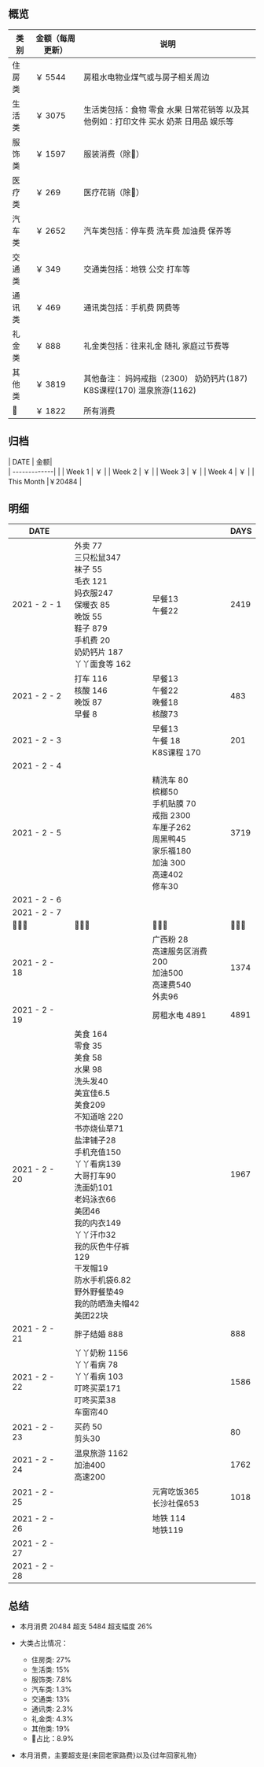 ## 概览
| 类别           | 金额（每周更新）        |    说明 |
| -------------|-------------| -----|
|住房类|￥ 5544   | 房租水电物业煤气或与房子相关周边
|生活类| ￥ 3075   | 生活类包括：食物 零食 水果 日常花销等 以及其他例如：打印文件 买水 奶茶 日用品 娱乐等        |
|服饰类 | ￥ 1597 | 服装消费（除👶） |
|医疗类 | ￥ 269 | 医疗花销（除👶）
|汽车类 |￥ 2652| 汽车类包括：停车费 洗车费 加油费 保养等
|交通类| ￥ 349  | 交通类包括：地铁 公交 打车等
|通讯类 | ￥ 469 | 通讯类包括：手机费 网费等
|礼金类 | ￥ 888 | 礼金类包括：往来礼金 随礼 家庭过节费等
|其他类 | ￥ 3819 | 其他备注： 妈妈戒指（2300） 奶奶钙片(187) K8S课程(170) 温泉旅游(1162)
|👶 | ￥ 1822 | 所有消费

## 归档
| DATE           | 金额|      
| -------------|       |
| Week 1 | ￥   |
| Week 2 | ￥  |
| Week 3 | ￥  |
| Week 4 | ￥ |
| This Month |￥20484 |

## 明细
| DATE           |         |    |DAYS
| -------------|-------------| -----|---
|  2021 - 2 - 1     |外卖 77 <br> 三只松鼠347 <br> 袜子 55 <br> 毛衣 121<br> 妈衣服247<br>保暖衣 85<br>晚饭 55<br>鞋子 879<br>手机费 20<br>奶奶钙片 187<br> 丫丫面食等 162  | 早餐13<br>午餐22 |2419
|  2021 - 2 - 2     |打车 116<br> 核酸 146<br>晚饭 87<br>早餐 8  | 早餐13<br>午餐22<br>晚餐18<br>核酸73 | 483
|  2021 - 2 - 3     |  | 早餐13<br>午餐 18<br>K8S课程 170|  201
|  2021 - 2 - 4     |  |  |
|  2021 - 2 - 5     |  | 精洗车 80<br>槟榔50 <br>手机贴膜 70<br>戒指 2300<br>车厘子262<br>周黑鸭45<br>家乐福180<br>加油 300<br>高速402<br>修车30 |3719
|  2021 - 2 - 6     |  |  |
|  2021 - 2 - 7     |  |  |
|       👨‍👩‍👧         |     👨‍👩‍👧‍               |    👨‍👩‍👧 |     👨‍👩‍👧   |
|  2021 - 2 - 18    |  |  广西粉 28<br>高速服务区消费200<br>加油500<br>高速费540<br>外卖96| 1374
|  2021 - 2 - 19    |  |房租水电 4891  |4891
|  2021 - 2 - 20     |美食 164<br> 零食 35<br> 美食 58 <br>水果 98<br>洗头发40<br>美宜佳6.5<br>美食209<br>不知道啥 220<br> 书亦烧仙草71<br> 盐津铺子28<br>手机充值150<br>丫丫看病139<br>大哥打车90<br>洗面奶101<br>老妈泳衣66<br>美团46<br>我的内衣149<br>丫丫汗巾32<br> 我的灰色牛仔裤129<br> 干发帽19<br> 防水手机袋6.82<br> 野外野餐垫49<br> 我的防晒渔夫帽42<br> 美团22块  |  |1967
|  2021 - 2 - 21     | 胖子结婚 888|  | 888
|  2021 - 2 - 22     |  丫丫奶粉 1156<br>丫丫看病 78<br>丫丫看病 103<br>叮咚买菜171<br>叮咚买菜38<br>车窗帘40|  |1586
|  2021 - 2 - 23     |  买药 50<br>剪头30|  |80
|  2021 - 2 - 24     |  温泉旅游 1162<br>加油400<br>高速200|  |1762
|  2021 - 2 - 25     |  | 元宵吃饭365<br>长沙社保653 |1018
|  2021 - 2 - 26     |  | 地铁 114 <br>地铁119|
|  2021 - 2 - 27     |  |  |
|  2021 - 2 - 28     |  |  |

## 总结

- 本月消费 20484  超支 5484 超支幅度 26%
- 大类占比情况：
  - 住房类: 27%
  - 生活类: 15%      
  - 服饰类: 7.8%
  - 汽车类: 1.3%
  - 交通类: 13%
  - 通讯类: 2.3%
  - 礼金类: 4.3%
  - 其他类: 19%
  - 👶占比：8.9%

- 本月消费，主要超支是{来回老家路费}以及{过年回家礼物}
